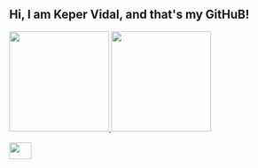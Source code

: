 ## Hi, I am Keper Vidal, and that's my GitHuB!


<div>
  <a href="https://github.com/kepervidal">
  <img height="180em" src="https://github-readme-stats.vercel.app/api/top-langs/?username=kepervidal&layout=copmpact&theme=dark&icons=true"
 
   <a href="https://github.com/kepervidal">
   <img height="180em" src="https://github-readme-stats.vercel.app/api?username=kepervidal&show_icons=true&theme=dark"
        
</div>
    
 <div style="display> inline_block"><br>

   <img height="30" width ="40" src="https://cdn.jsdelivr.net/gh/devicons/devicon/icons/python/python-original.svg" />                                     
                                       
  
    
